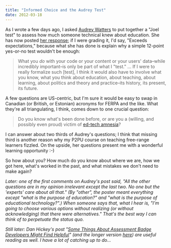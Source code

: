 ```yaml
---
title: "Informed Choice and the Audrey Test"
date: 2012-03-18
---
```

<p>As I wrote a few days ago, I asked <a href="http://hackeducation.com/">Audrey Watters</a> to put together a "Joel test" to assess how much someone technical knew about education. She has now posted <a href="http://www.hackeducation.com/2012/03/17/what-every-techie-should-know-about-education/">her response</a>; if I were grading it, I'd say, "Exceeds expectations," because what she has done is explain why a simple 12-point yes-or-no test wouldn't be enough:</p>

<blockquote>What you <em>do</em> with your code or your content or your users' data–while incredibly important–is only be part of what I "test." … If I were to really formalize such [test], I think it would also have to involve what you know, what you think about education, about teaching, about learning, about politics and theory and practice–its history, its present, its future.</blockquote>

<p>A few questions are US-centric, but I'm sure it would be easy to swap in Canadian (or British, or Estonian) acronyms for FERPA and the like. What they're all triangulating, I think, comes down to one crucial question:</p>

<blockquote>Do you know what's been done before, or are you a (willing, and possibly even proud) victim of <a href="http://www.hackeducation.com/2012/02/08/ed-tech-amnesia/">ed-tech amnesia</a>?</blockquote>

<p>I can answer about two thirds of Audrey's questions; I think that missing third is another reason why my P2PU course on teaching free-range learners fizzled. On the upside, her questions present me with a wonderful learning opportunity :-)</p>

<p>So how about you? How much do you know about where we are, how we got here, what's worked in the past, and what mistakes we don't need to make again?</p>

<p><em>Later: one of the first comments on Audrey's post said, "All the other questions are in my opinion irrelevant except the last two. No one but the 'experts' care about all that." (By "other", the poster meant everything except "what is the purpose of education?" and "what is the purpose of educational technology?".) When someone says that, what I hear is, "I'm going to choose various options without realizing (or without acknowledging) that there were alternatives." That's the best way I can think of to perpetuate the status quo.</em></p>

<p><em>Still later: Dan Hickey's post "<a href="http://hastac.org/blogs/dthickey/2012/03/18/some-things-about-assessment-badge-developers-might-find-helpful">Some Things About Assessment Badge Developers Might Find Helpful</a>" (and the longer version <a href="http://remediatingassessment.blogspot.ca/2012/03/flipping-classrooms-or-transforming.html">here</a>) are useful reading as well. I have a lot of catching up to do…</em></p>
